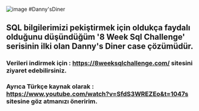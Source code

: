 ![image](https://github.com/user-attachments/assets/68617f6a-2695-4490-bfac-06ae108dd701)
#Danny'sDiner

## SQL bilgilerimizi pekiştirmek için oldukça faydalı olduğunu düşündüğüm  '8 Week Sql Challenge' serisinin ilki olan Danny's Diner case çözümüdür.
### Verileri indirmek için : https://8weeksqlchallenge.com/ sitesini ziyaret edebilirsiniz.
### Ayrıca Türkçe kaynak olarak : https://www.youtube.com/watch?v=SfdS3WREZEo&t=1047s sitesine göz atmanızı öneririm.

